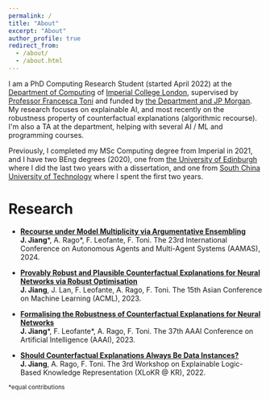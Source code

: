 ```yaml
---
permalink: /
title: "About"
excerpt: "About"
author_profile: true
redirect_from: 
  - /about/
  - /about.html
---
```


I am a PhD Computing Research Student (started April 2022) at the [Department of Computing](https://www.imperial.ac.uk/computing) of [Imperial College London](https://www.imperial.ac.uk/), supervised by [Professor Francesca Toni](https://www.doc.ic.ac.uk/~ft/) and funded by [the Department and JP Morgan](https://raeng.org.uk/programmes-and-prizes/programmes/meet-the-researchers/professor-francesca-toni). My research focuses on explainable AI, and most recently on the robustness property of counterfactual explanations (algorithmic recourse). I'm also a TA at the department, helping with several AI / ML and programming courses. 

Previously, I completed my MSc Computing degree from Imperial in 2021, and I have two BEng degrees (2020), one from [the University of Edinburgh](https://www.ed.ac.uk/) where I did the last two years with a dissertation, and one from [South China University of Technology](https://www.scut.edu.cn/en/) where I spent the first two years.

# Research

- [**Recourse under Model Multiplicity via Argumentative Ensembling**](https://arxiv.org/abs/2312.15097)\
**J. Jiang**\*, A. Rago\*, F. Leofante, F. Toni. The 23rd International Conference on Autonomous Agents and Multi-Agent Systems (AAMAS), 2024.

- [**Provably Robust and Plausible Counterfactual Explanations for Neural Networks via Robust Optimisation**](https://arxiv.org/abs/2309.12545)\
**J. Jiang**, J. Lan, F. Leofante, A. Rago, F. Toni. The 15th Asian Conference on Machine Learning (ACML), 2023.

- [**Formalising the Robustness of Counterfactual Explanations for Neural Networks**](https://ojs.aaai.org/index.php/AAAI/article/view/26740)\
**J. Jiang**\*, F. Leofante\*, A. Rago, F. Toni. The 37th AAAI Conference on Artificial Intelligence (AAAI), 2023.

- [**Should Counterfactual Explanations Always Be Data Instances?**](https://sites.google.com/view/xlokr2022)\
**J. Jiang**, A. Rago, F. Toni. The 3rd Workshop on Explainable Logic-Based Knowledge Representation (XLoKR @ KR), 2022.

<sub>*equal contributions</sub>
